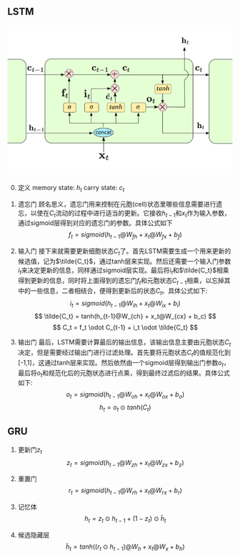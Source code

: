 

## LSTM

![LSTM](../image/nlp/LSTM.png)

0. 定义
   memory state: $h_t$
   carry state: $c_t$

1. 遗忘门
    顾名思义，遗忘门用来控制在元胞(cell)状态里哪些信息需要进行遗忘，以使在$C_t$流动的过程中进行适当的更新。它接收$h_{t-1}$和$x_t$作为输入参数，通过sigmoid层得到对应的遗忘门的参数。具体公式如下
    $$
        f_t=sigmoid(h_{t-1}@W_{fh} + x_t @ W_{fx} + b_f)
    $$

2. 输入门
   接下来就需要更新细胞状态${C_t}$了。首先LSTM需要生成一个用来更新的候选值，记为$\tilde{C_t}$，通过tanh层来实现。然后还需要一个输入门参数$i_t$来决定更新的信息，同样通过sigmoid层实现。最后将$i_t$和$\tilde{C_t}$相乘得到更新的信息，同时将上面得到的遗忘门$f_t$和元胞状态$C_{t-1}$相乘，以忘掉其中的一些信息，二者相结合，便得到更新后的状态$C_t$。具体公式如下:
    $$
        i_t = sigmoid(h_{t-1}@W_{ih}+x_t@W_{ix}+b_i) 
    $$
    $$
        \tilde{C_t} = tanh(h_{t-1}@W_{ch} + x_t@W_{cx} + b_c)
    $$
    $$
        C_t = f_t \odot C_{t-1} + i_t \odot \tilde{C_t} 
    $$
3. 输出门
    最后，LSTM需要计算最后的输出信息，该输出信息主要由元胞状态$C_t$决定，但是需要经过输出门进行过滤处理。首先要将元胞状态$C_t$的值规范化到[-1,1]，这通过tanh层来实现。然后依然由一个sigmoid层得到输出门参数$o_t$，最后将$o_t$和规范化后的元胞状态进行点乘，得到最终过滤后的结果。具体公式如下:
    $$
        o_t = sigmoid(h_{t-1} @ W_{oh} + x_t @ W_{ox}+ b_o)
    $$
    $$
        h_t = o_t \odot tanh(C_t)
    $$

## GRU

1. 更新门$z_t$
   $$
    z_t = sigmoid(h_{t-1}@W_{zh} + x_t@W_{zx} + b_z)
   $$
   
2. 重置门
   $$
   r_t = sigmoid(h_{t-1}@W_{rh} + x_t@W_{rx} + b_r)
   $$
3. 记忆体
   $$
   h_t = z_t{\odot}h_{t-1} + (1-z_t) \odot \tilde{h}_t
   $$
4. 候选隐藏层
   $$
        \tilde{h}_t = tanh((r_t \odot h_{t-1})@W_h + x_t @ W_x + b_h)
   $$
   